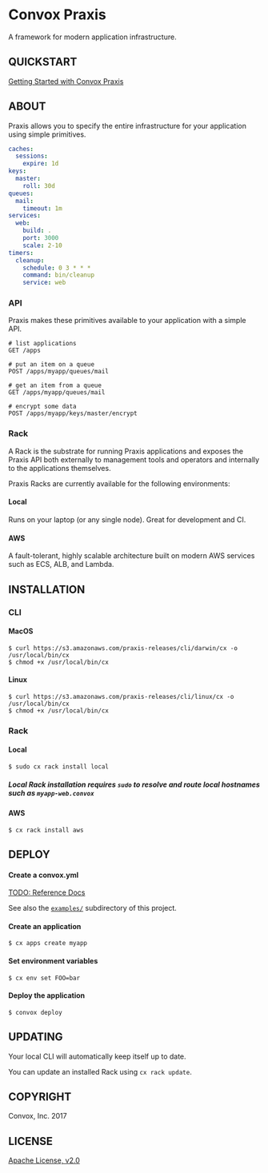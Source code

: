 # Convox Praxis

A framework for modern application infrastructure.

## QUICKSTART

[Getting Started with Convox Praxis](https://github.com/convox/praxis/blob/master/GETTING_STARTED.md)

## ABOUT

Praxis allows you to specify the entire infrastructure for your application using simple primitives.

```yaml
caches:
  sessions:
    expire: 1d
keys:
  master:
    roll: 30d
queues:
  mail:
    timeout: 1m
services:
  web:
    build: .
    port: 3000
    scale: 2-10
timers:
  cleanup:
    schedule: 0 3 * * *
    command: bin/cleanup
    service: web
```

### API

Praxis makes these primitives available to your application with a simple API.

```
# list applications
GET /apps

# put an item on a queue
POST /apps/myapp/queues/mail

# get an item from a queue
GET /apps/myapp/queues/mail

# encrypt some data
POST /apps/myapp/keys/master/encrypt
```

### Rack

A Rack is the substrate for running Praxis applications and exposes the Praxis API both externally to
management tools and operators and internally to the applications themselves.

Praxis Racks are currently available for the following environments:

#### Local

Runs on your laptop (or any single node). Great for development and CI.

#### AWS

A fault-tolerant, highly scalable architecture built on modern AWS services such as ECS, ALB, and Lambda.

## INSTALLATION

### CLI

#### MacOS

    $ curl https://s3.amazonaws.com/praxis-releases/cli/darwin/cx -o /usr/local/bin/cx
    $ chmod +x /usr/local/bin/cx

#### Linux

    $ curl https://s3.amazonaws.com/praxis-releases/cli/linux/cx -o /usr/local/bin/cx
    $ chmod +x /usr/local/bin/cx

### Rack

#### Local

    $ sudo cx rack install local

##### Local Rack installation requires `sudo` to resolve and route local hostnames such as `myapp-web.convox`

#### AWS

    $ cx rack install aws

## DEPLOY

#### Create a convox.yml

[TODO: Reference Docs]()

See also the [`examples/`](https://github.com/convox/praxis/tree/master/examples) subdirectory of this project.

#### Create an application

    $ cx apps create myapp

#### Set environment variables

    $ cx env set FOO=bar

#### Deploy the application

    $ convox deploy

## UPDATING

Your local CLI will automatically keep itself up to date.

You can update an installed Rack using `cx rack update`.

## COPYRIGHT

Convox, Inc. 2017

## LICENSE

[Apache License, v2.0](https://www.apache.org/licenses/LICENSE-2.0)
